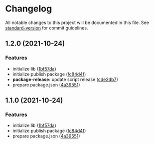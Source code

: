 # Changelog

All notable changes to this project will be documented in this file. See [standard-version](https://github.com/conventional-changelog/standard-version) for commit guidelines.

## 1.2.0 (2021-10-24)


### Features

* initialize lib ([1bf57da](https://github.com/JonDotsoy/throttle-async/commit/1bf57da65c56fa487af4b94cb4d08561a7fc2b93))
* initialize publish package ([fc84d4f](https://github.com/JonDotsoy/throttle-async/commit/fc84d4ff8f4570403408523bad327fa4a74b6995))
* **package-release:** update script release ([cde2db7](https://github.com/JonDotsoy/throttle-async/commit/cde2db7010c7bd839ae7f32eb174c2dd8789da1a))
* prepare package.json ([4a39551](https://github.com/JonDotsoy/throttle-async/commit/4a39551b9fdcf1ef095edba622fb054ce31eb45c))

## 1.1.0 (2021-10-24)


### Features

* initialize lib ([1bf57da](https://github.com/JonDotsoy/throttle-async/commit/1bf57da65c56fa487af4b94cb4d08561a7fc2b93))
* initialize publish package ([fc84d4f](https://github.com/JonDotsoy/throttle-async/commit/fc84d4ff8f4570403408523bad327fa4a74b6995))
* prepare package.json ([4a39551](https://github.com/JonDotsoy/throttle-async/commit/4a39551b9fdcf1ef095edba622fb054ce31eb45c))
